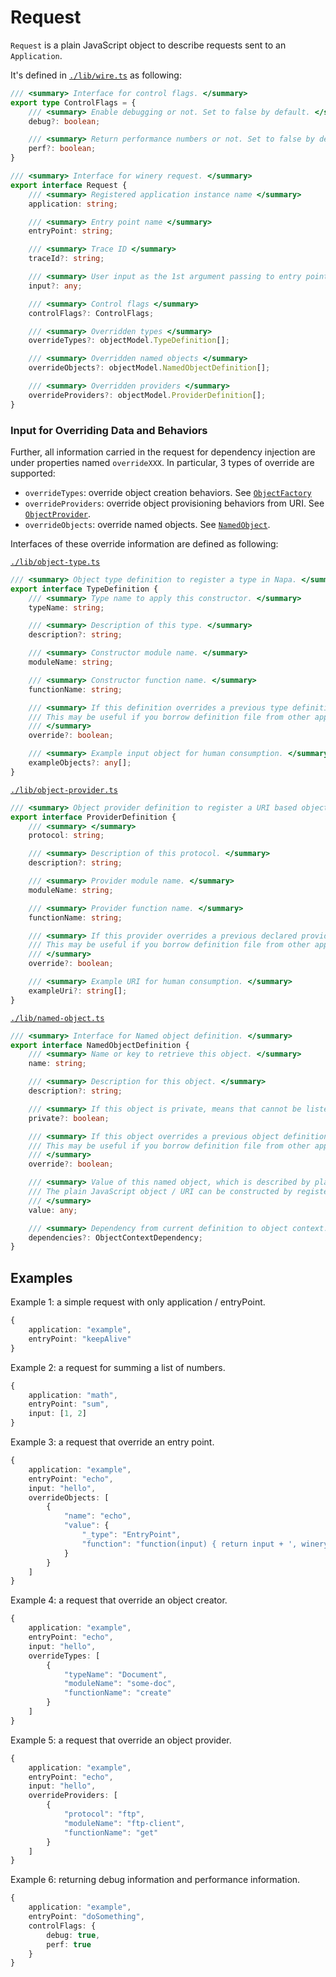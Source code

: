 # Request

`Request` is a plain JavaScript object to describe requests sent to an `Application`.

It's defined in [`./lib/wire.ts`](../../lib/wire.ts) as following:

```ts
/// <summary> Interface for control flags. </summary>
export type ControlFlags = {
    /// <summary> Enable debugging or not. Set to false by default. </summary>
    debug?: boolean;

    /// <summary> Return performance numbers or not. Set to false by default. </summary>
    perf?: boolean;
}

/// <summary> Interface for winery request. </summary>
export interface Request {
    /// <summary> Registered application instance name </summary>
    application: string;

    /// <summary> Entry point name </summary>
    entryPoint: string;

    /// <summary> Trace ID </summary>
    traceId?: string;

    /// <summary> User input as the 1st argument passing to entry point function </summary>
    input?: any;

    /// <summary> Control flags </summary>
    controlFlags?: ControlFlags;

    /// <summary> Overridden types </summary>
    overrideTypes?: objectModel.TypeDefinition[];

    /// <summary> Overridden named objects </summary>
    overrideObjects?: objectModel.NamedObjectDefinition[];

    /// <summary> Overridden providers </summary>
    overrideProviders?: objectModel.ProviderDefinition[];
}
```
### Input for Overriding Data and Behaviors
Further, all information carried in the request for dependency injection are under properties named `overrideXXX`. In particular, 3 types of override are supported:
- `overrideTypes`: override object creation behaviors. See [`ObjectFactory`](./application.md#object-factory)
- `overrideProviders`: override object provisioning behaviors from URI. See [`ObjectProvider`](./application.md#object-provider).
- `overrideObjects`: override named objects. See [`NamedObject`](./application.md#named-object).

Interfaces of these override information are defined as following:

[`./lib/object-type.ts`](../../lib/object-type.ts)
```ts
/// <summary> Object type definition to register a type in Napa. </summary>
export interface TypeDefinition {
    /// <summary> Type name to apply this constructor. </summary>
    typeName: string;

    /// <summary> Description of this type. </summary>
    description?: string;

    /// <summary> Constructor module name. </summary>
    moduleName: string;

    /// <summary> Constructor function name. </summary>
    functionName: string;

    /// <summary> If this definition overrides a previous type definition with the same type name. 
    /// This may be useful if you borrow definition file from other apps and want to override individual ones.
    /// </summary>
    override?: boolean;

    /// <summary> Example input object for human consumption. </summary>
    exampleObjects?: any[];
}
```

[`./lib/object-provider.ts`](../../lib/object-provider.ts)

```ts
/// <summary> Object provider definition to register a URI based object provider in Napa. </summary>
export interface ProviderDefinition {
    /// <summary> </summary>
    protocol: string;

    /// <summary> Description of this protocol. </summary>
    description?: string;

    /// <summary> Provider module name. </summary>
    moduleName: string;

    /// <summary> Provider function name. </summary>
    functionName: string;

    /// <summary> If this provider overrides a previous declared provider with the same protocol name. 
    /// This may be useful if you borrow definition file from other apps and want to override individual ones.
    /// </summary>
    override?: boolean;

    /// <summary> Example URI for human consumption. </summary>
    exampleUri?: string[];
}
```

[`./lib/named-object.ts`](../../lib/named-object.ts)
```ts
/// <summary> Interface for Named object definition. </summary>
export interface NamedObjectDefinition {
    /// <summary> Name or key to retrieve this object. </summary>
    name: string;

    /// <summary> Description for this object. </summary>
    description?: string;

    /// <summary> If this object is private, means that cannot be listed by entry points `listNamedObjects`. </summary>
    private?: boolean;

    /// <summary> If this object overrides a previous object definition with the same name. 
    /// This may be useful if you borrow definition file from other apps and want to override individual ones.
    /// </summary>
    override?: boolean;

    /// <summary> Value of this named object, which is described by plain JavaScript object or URI.
    /// The plain JavaScript object / URI can be constructed by registered ObjectFactory and ObjectProvider.
    /// </summary>
    value: any;

    /// <summary> Dependency from current definition to object context. This is calculated automatically.</summary>
    dependencies?: ObjectContextDependency;
}
```

## Examples

Example 1: a simple request with only application / entryPoint.
```ts
{
    application: "example",
    entryPoint: "keepAlive"
}
```

Example 2: a request for summing a list of numbers.
```ts
{
    application: "math",
    entryPoint: "sum",
    input: [1, 2]
}
```

Example 3: a request that override an entry point.
```ts
{
    application: "example",
    entryPoint: "echo",
    input: "hello",
    overrideObjects: [
        {
            "name": "echo",
            "value": {
                "_type": "EntryPoint",
                "function": "function(input) { return input + ', winery'; }"
            }
        }
    ]
}
```

Example 4: a request that override an object creator.
```ts
{
    application: "example",
    entryPoint: "echo",
    input: "hello",
    overrideTypes: [
        {
            "typeName": "Document",
            "moduleName": "some-doc",
            "functionName": "create"
        }
    ]
}
```


Example 5: a request that override an object provider.
```ts
{
    application: "example",
    entryPoint: "echo",
    input: "hello",
    overrideProviders: [
        {
            "protocol": "ftp",
            "moduleName": "ftp-client",
            "functionName": "get"
        }
    ]
}
```

Example 6: returning debug information and performance information.
```ts
{
    application: "example",
    entryPoint: "doSomething",
    controlFlags: {
        debug: true,
        perf: true
    }
}
```